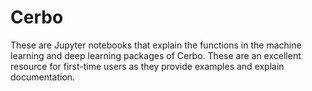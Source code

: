 # Cerbo

These are Jupyter notebooks that explain the functions in the machine learning and deep learning packages of Cerbo. These are an excellent resource for first-time users as they provide examples and explain documentation.

